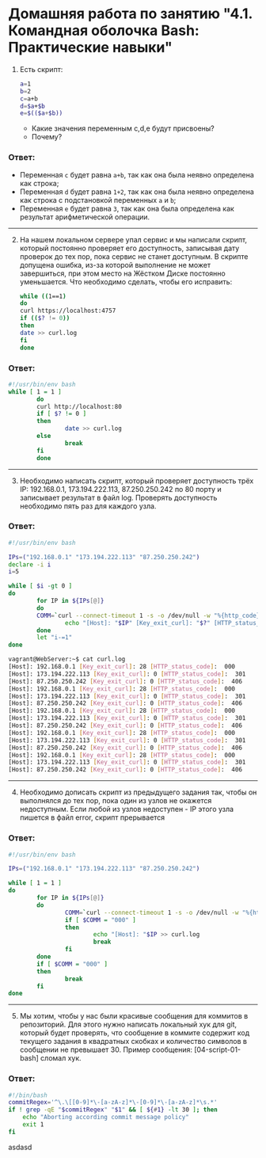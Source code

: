 Домашняя работа по занятию "4.1. Командная оболочка Bash: Практические навыки"
==

1. Есть скрипт:
	```bash
	a=1
	b=2
	c=a+b
	d=$a+$b
	e=$(($a+$b))
	```
	* Какие значения переменным c,d,e будут присвоены?
	* Почему?
   
<h3>Ответ:</h3>

- Переменная `c` будет равна `a+b`, так как она была неявно определена как строка;
- Переменная `d` будет равна `1+2`, так как она была неявно определена как строка с подстановкой переменных `a` и `b`;
- Переменная `e` будет равна `3`, так как она была определена как результат арифметической операции.

---

2. На нашем локальном сервере упал сервис и мы написали скрипт, который постоянно проверяет его доступность, записывая
   дату проверок до тех пор, пока сервис не станет доступным. В скрипте допущена ошибка, из-за которой выполнение не
   может завершиться, при этом место на Жёстком Диске постоянно уменьшается. Что необходимо сделать, чтобы его исправить:
	```bash
	while ((1==1)
	do
	curl https://localhost:4757
	if (($? != 0))
	then
	date >> curl.log
	fi
	done
	```

<h3>Ответ:</h3>

````bash
#!/usr/bin/env bash
while [ 1 = 1 ]
        do
        curl http://localhost:80
        if [ $? != 0 ]
        then
                date >> curl.log
        else
                break
        fi
        done
````

---

3. Необходимо написать скрипт, который проверяет доступность трёх IP: 192.168.0.1, 173.194.222.113, 87.250.250.242 по 80
   порту и записывает результат в файл log. Проверять доступность необходимо пять раз для каждого узла.

<h3>Ответ:</h3>

````bash
#!/usr/bin/env bash

IPs=("192.168.0.1" "173.194.222.113" "87.250.250.242")
declare -i i
i=5

while [ $i -gt 0 ]
do
        for IP in ${IPs[@]}
        do
		COMM=`curl --connect-timeout 1 -s -o /dev/null -w "%{http_code}" $IP`
                echo "[Host]: "$IP" [Key_exit_curl]: "$?" [HTTP_status_code]: " $COMM  >> curl.log
        done
        let "i-=1"
done

vagrant@WebServer:~$ cat curl.log
[Host]: 192.168.0.1 [Key_exit_curl]: 28 [HTTP_status_code]:  000
[Host]: 173.194.222.113 [Key_exit_curl]: 0 [HTTP_status_code]:  301
[Host]: 87.250.250.242 [Key_exit_curl]: 0 [HTTP_status_code]:  406
[Host]: 192.168.0.1 [Key_exit_curl]: 28 [HTTP_status_code]:  000
[Host]: 173.194.222.113 [Key_exit_curl]: 0 [HTTP_status_code]:  301
[Host]: 87.250.250.242 [Key_exit_curl]: 0 [HTTP_status_code]:  406
[Host]: 192.168.0.1 [Key_exit_curl]: 28 [HTTP_status_code]:  000
[Host]: 173.194.222.113 [Key_exit_curl]: 0 [HTTP_status_code]:  301
[Host]: 87.250.250.242 [Key_exit_curl]: 0 [HTTP_status_code]:  406
[Host]: 192.168.0.1 [Key_exit_curl]: 28 [HTTP_status_code]:  000
[Host]: 173.194.222.113 [Key_exit_curl]: 0 [HTTP_status_code]:  301
[Host]: 87.250.250.242 [Key_exit_curl]: 0 [HTTP_status_code]:  406
[Host]: 192.168.0.1 [Key_exit_curl]: 28 [HTTP_status_code]:  000
[Host]: 173.194.222.113 [Key_exit_curl]: 0 [HTTP_status_code]:  301
[Host]: 87.250.250.242 [Key_exit_curl]: 0 [HTTP_status_code]:  406
````

---

4. Необходимо дописать скрипт из предыдущего задания так, чтобы он выполнялся до тех пор, пока один из узлов не окажется
   недоступным. Если любой из узлов недоступен - IP этого узла пишется в файл error, скрипт прерывается

<h3>Ответ:</h3>

````bash
#!/usr/bin/env bash

IPs=("192.168.0.1" "173.194.222.113" "87.250.250.242")

while [ 1 = 1 ]
do
        for IP in ${IPs[@]}
        do
                COMM=`curl --connect-timeout 1 -s -o /dev/null -w "%{http_code}" $IP`
                if [ $COMM = "000" ] 
                then
                        echo "[Host]: "$IP >> curl.log
                        break
                fi
        done
        if [ $COMM = "000" ] 
        then
                break
        fi
done
````

---

5. Мы хотим, чтобы у нас были красивые сообщения для коммитов в репозиторий. Для этого нужно написать локальный хук для
   git, который будет проверять, что сообщение в коммите содержит код текущего задания в квадратных скобках и количество
   символов в сообщении не превышает 30. Пример сообщения: \[04-script-01-bash\] сломал хук.
   
<h3>Ответ:</h3>

````bash
#!/bin/bash
commitRegex='^\.\[[0-9]*\-[a-zA-z]*\-[0-9]*\-[a-zA-z]*\s.*'
if ! grep -qE "$commitRegex" "$1" && [ ${#1} -lt 30 ]; then
    echo "Aborting according commit message policy"
    exit 1
fi
````
asdasd